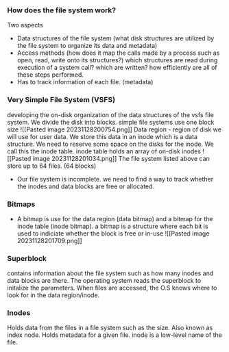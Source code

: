 
### How does the file system work?
Two aspects
- Data structures of the file system (what disk structures are utilized by the file system to organize its data and metadata)
- Access methods (how does it map the calls made by a process such as open, read, write onto its structures?) which structures are read during execution of a system call? which are written? how efficiently are all of these steps performed. 
- Has to track information of each file. (metadata)

### Very Simple File System (VSFS)
developing the on-disk organization of the data structures of the vsfs file system. We divide the disk into blocks. simple file systems use one block size
![[Pasted image 20231128200754.png]]
Data region - region of disk we will use for user data. 
We store this data in an inode which is a data structure. We need to reserve some space on the disks for the inode. We call this the inode table. inode table holds an array of on-disk inodes 
![[Pasted image 20231128201034.png]]
The file system listed above can store up to 64 files. (64 blocks)
- Our file system is incomplete. we need to find a way to track whether the inodes and data blocks are free or allocated. 
### Bitmaps
- A bitmap is use for the data region (data bitmap) and a bitmap for the inode table (inode bitmap). a bitmap is a structure where each bit is used to indiciate whether the block is free or in-use 
![[Pasted image 20231128201709.png]]

### Superblock
contains information about the file system such as how many inodes and data blocks are there.  The operating system reads the superblock to initalize the parameters. When files are accessed, the O.S knows where to look for in the data region/inode. 

### Inodes
Holds data from the files in a file system such as the size. Also known as index node. Holds metadata for a given file. inode is a low-level name of the file. 
